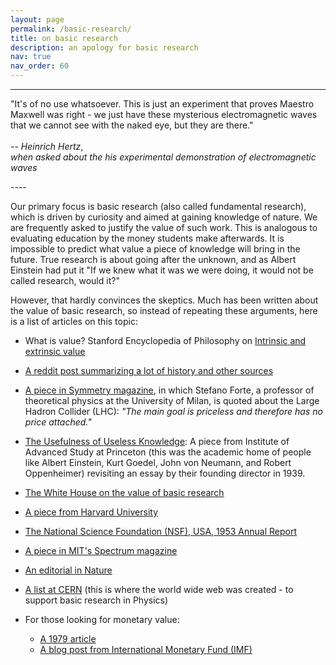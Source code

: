 ```yaml
---
layout: page
permalink: /basic-research/
title: on basic research
description: an apology for basic research
nav: true
nav_order: 60
---
```


----
<p style="text-align: center;" markdown=1>

"It's of no use whatsoever. This is just an experiment that proves Maestro Maxwell was right - we just have these mysterious electromagnetic waves that we cannot see with the naked eye, but they are there."
<br>
<br>
*-- Heinrich Hertz*,
<br>
*when asked about the his experimental demonstration of electromagnetic waves*
</p>
----

Our primary focus is basic research (also called fundamental research), which is driven by curiosity and aimed at gaining knowledge of nature. We are frequently asked to justify the value of such work. This is analogous to evaluating education by the money students make afterwards. It is impossible to predict what value a piece of knowledge will bring in the future. True research is about going after the unknown, and as Albert Einstein had put it "If we knew what it was we were doing, it would not be called research, would it?"

However, that hardly convinces the skeptics. Much has been written about the value of basic research, so instead of repeating these arguments, here is a list of articles on this topic:

- What is value? Stanford Encyclopedia of Philosophy on [Intrinsic and extrinsic value](https://plato.stanford.edu/entries/value-intrinsic-extrinsic/)

- [A reddit post summarizing a lot of history and other sources](https://www.reddit.com/r/biology/comments/1anyor/comment/c8zfpkf/)

- [A piece in Symmetry magazine](https://www.symmetrymagazine.org/article/the-value-of-basic-research), in which Stefano Forte, a professor of theoretical physics at the University of Milan, is quoted about the Large Hadron Collider (LHC): *"The main goal is priceless and therefore has no price attached."*

- [The Usefulness of Useless Knowledge](https://www.ias.edu/ideas/2017/dijkgraaf-usefulness): A piece from Institute of Advanced Study at Princeton (this was the academic home of people like Albert Einstein, Kurt Goedel, John von Neumann, and Robert Oppenheimer) revisiting an essay by their founding director in 1939.

- [The White House on the value of basic research](https://obamawhitehouse.archives.gov/blog/2015/06/02/value-basic-research)

- [A piece from Harvard University](https://sitn.hms.harvard.edu/flash/2019/not-so-basic-research-the-unrecognized-importance-of-fundamental-scientific-discoveries/)

- [The National Science Foundation (NSF), USA, 1953 Annual Report](https://www.nsf.gov/pubs/1953/annualreports/ar_1953_sec6.pdf)

- [A piece in MIT's Spectrum magazine](https://spectrum.mit.edu/spring-2014/the-brilliance-of-basic-research/)

- [An editorial in Nature](https://www.nature.com/articles/d41586-022-04172-8)

- [A list at CERN](http://public-archive.web.cern.ch/en/About/BasicScience3-en.html) (this is where the world wide web was created - to support basic research in Physics)

- For those looking for monetary value:
  - [A 1979 article](http://www.garfield.library.upenn.edu/essays/v4p285y1979-80.pdf)
  - [A blog post from International Monetary Fund (IMF)]( https://www.imf.org/en/Blogs/Articles/2021/10/06/blog-ch3-weo-why-basic-science-matters-for-economic-growth)
